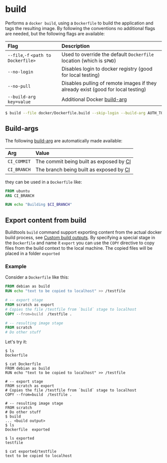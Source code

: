 # build

Performs a `docker build`, using a `Dockerfile` to build the application and tags the resulting image.
By following the conventions no additional flags are needed, but the following flags are available:

|      Flag                        |                   Description                                        |
| :------------------------------- | :-------------------------------------------------------------------- |
| `--file`,`-f` `<path to Dockerfile>`    | Used to override the default `Dockerfile` location (which is `$PWD`) |
| `--no-login`                     | Disables login to docker registry (good for local testing)           |
| `--no-pull`                      | Disables pulling of remote images if they already exist (good for local testing)           |
| `--build-arg key=value`          | Additional Docker [build-arg](https://docs.docker.com/engine/reference/commandline/build/#set-build-time-variables---build-arg) |

```sh
$ build --file docker/Dockerfile.build --skip-login --build-arg AUTH_TOKEN=abc
```

## Build-args
The following [build-arg](https://docs.docker.com/engine/reference/commandline/build/#set-build-time-variables---build-arg) are automatically made available:

|      Arg    |                   Value                                |
| :---------- | :----------------------------------------------------- |
| `CI_COMMIT` | The commit being built as exposed by [CI](../ci/ci.md) |
| `CI_BRANCH` | The branch being built as exposed by [CI](../ci/ci.md) |

they can be used in a `Dockerfile` like:

```dockerfile
FROM ubuntu
ARG CI_BRANCH

RUN echo "Building $CI_BRANCH"
```

## Export content from build
Buildtools `build` command support exporting content from the actual docker build process,
see [Custom build outputs](https://docs.docker.com/engine/reference/commandline/build/#custom-build-outputs).
By specifying a special stage in the `Dockerfile` and name it `export` you can use the `COPY`
directive to copy files from the build context to the local machine.
The copied files will be placed in a folder `exported`

### Example
Consider a `Dockerfile` like this:

```dockerfile
FROM debian as build
RUN echo "text to be copied to localhost" >> /testfile

# -- export stage
FROM scratch as export
# Copies the file /testfile from `build` stage to localhost
COPY --from=build  /testfile .

# -- resulting image stage
FROM scratch
# Do other stuff
```

Let's try it:

```shell
$ ls
Dockerfile

$ cat Dockerfile
FROM debian as build
RUN echo "text to be copied to localhost" >> /testfile

# -- export stage
FROM scratch as export
# Copies the file /testfile from `build` stage to localhost
COPY --from=build  /testfile .

# -- resulting image stage
FROM scratch
# Do other stuff
$ build
... <build output>
$ ls
Dockerfile  exported

$ ls exported
testfile

$ cat exported/testfile
text to be copied to localhost
```

[Custom build outputs]: (https://docs.docker.com/engine/reference/commandline/build/#custom-build-outputs)
